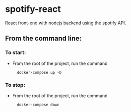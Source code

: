 # spotify-react
React front-end with nodejs backend using the spotify API.

## From the command line:

### To start:
- From the root of the project, run the command 
    
        docker-compose up -D

### To stop:
- From the root of the project, run the command 

        docker-compose down
